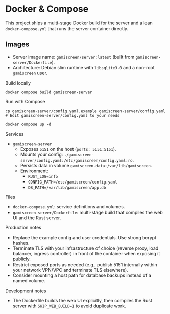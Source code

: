 # Docker & Compose

This project ships a multi-stage Docker build for the server and a lean `docker-compose.yml` that runs the server container directly.

## Images

- Server image name: `gamiscreen/server:latest` (built from `gamiscreen-server/Dockerfile`).
- Architecture: Debian slim runtime with `libsqlite3-0` and a non-root `gamiscreen` user.

Build locally
```
docker compose build gamiscreen-server
```

Run with Compose
```
cp gamiscreen-server/config.yaml.example gamiscreen-server/config.yaml
# Edit gamiscreen-server/config.yaml to your needs

docker compose up -d
```

Services
- `gamiscreen-server`
  - Exposes `5151` on the host (`ports: 5151:5151`).
  - Mounts your config: `./gamiscreen-server/config.yaml:/etc/gamiscreen/config.yaml:ro`.
  - Persists data in volume `gamiscreen-data:/var/lib/gamiscreen`.
  - Environment:
    - `RUST_LOG=info`
    - `CONFIG_PATH=/etc/gamiscreen/config.yaml`
    - `DB_PATH=/var/lib/gamiscreen/app.db`

Files
- `docker-compose.yml`: service definitions and volumes.
- `gamiscreen-server/Dockerfile`: multi-stage build that compiles the web UI and the Rust server.

Production notes
- Replace the example config and user credentials. Use strong bcrypt hashes.
- Terminate TLS with your infrastructure of choice (reverse proxy, load balancer, ingress controller) in front of the container when exposing it publicly.
- Restrict exposed ports as needed (e.g., publish 5151 internally within your network VPN/VPC and terminate TLS elsewhere).
- Consider mounting a host path for database backups instead of a named volume.

Development notes
- The Dockerfile builds the web UI explicitly, then compiles the Rust server with `SKIP_WEB_BUILD=1` to avoid duplicate work.
